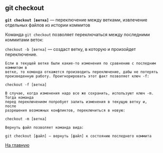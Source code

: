 ## git checkout

**`git checkout [ветка]`** — переключение между ветками, извлечение отдельных файлов из истории коммитов


Команда `git checkout` позволяет переключаться между последними коммитами веток:

`checkout -b [ветка]` — создаст ветку, в которую и произойдет
переключение.

```
Если в текущей ветке были какие-то изменения по сравнению с последним коммитом в
ветке, то команда откажется производить переключение, дабы не потерять
произведенную работу. Проигнорировать этот факт позволяет ключ -f:

checkout -f [ветка]
```
```
В случае, когда изменения надо все же сохранить, используют ключ -m. Тогда команда
перед переключением попробует залить изменения в текущую ветку и, после
разрешения возможных конфликтов, переключиться в новую:

checkout -m [ветка]
```
```
Вернуть файл позволяет команда вида:

git checkout [файл] — вернуть [файл] к состоянию последнего коммита
```

[На главную](./../readme.md)